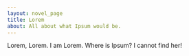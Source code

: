 ```yaml
---
layout: novel_page
title: Lorem
about: All about what Ipsum would be.
---
```

Lorem, Lorem. I am Lorem. Where is Ipsum? I cannot find her!